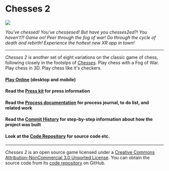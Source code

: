 # Chesses 2

![](../press/images/fog-chess.gif)

_You've chessed! You've chessesed! But have you chesses2ed?! You haven't?! Game on! Peer through the fog of war! Go through the cycle of death and rebirth! Experience the hottest new XR app in town!_

---

_Chesses 2_ is another set of eight variations on the classic game of chess, following closely in the footstps of [_Chesses_](https://pippinbarr.github.io/chesses/). Play chess with a Fog of War. Play chess in 3D. Play chess like it's checkers.

#### [Play Online](https://pippinbarr.github.io/chesses2/) (desktop and mobile)

#### Read the [Press kit](https://github.com/pippinbarr/chesses2/blob/master/press/README.md) for press information
#### Read the [Process documentation](https://github.com/pippinbarr/chesses2/blob/master/process/README.md) for process journal, to do list, and related work
#### Read the [Commit History](https://github.com/pippinbarr/chesses2/commits/master) for step-by-step information about how the project was built
#### Look at the [Code Repository](https://github.com/pippinbarr/chesses2) for source code etc.

---

_Chesses 2_ is an open source game licensed under a [Creative Commons Attribution-NonCommercial 3.0 Unported License](http://creativecommons.org/licenses/by-nc/3.0/). You can obtain the source code from its [code repository](https://github.com/pippinbarr/the-artist-is-present-2) on GitHub.
